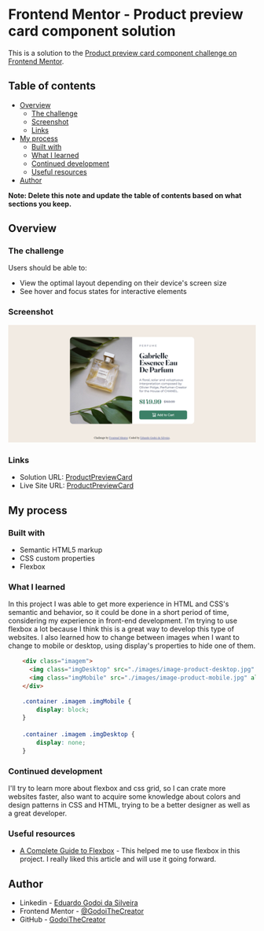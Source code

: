 # Frontend Mentor - Product preview card component solution

This is a solution to the [Product preview card component challenge on Frontend Mentor](https://www.frontendmentor.io/challenges/product-preview-card-component-GO7UmttRfa).

## Table of contents

- [Overview](#overview)
  - [The challenge](#the-challenge)
  - [Screenshot](#screenshot)
  - [Links](#links)
- [My process](#my-process)
  - [Built with](#built-with)
  - [What I learned](#what-i-learned)
  - [Continued development](#continued-development)
  - [Useful resources](#useful-resources)
- [Author](#author)

**Note: Delete this note and update the table of contents based on what sections you keep.**

## Overview

### The challenge

Users should be able to:

- View the optimal layout depending on their device's screen size
- See hover and focus states for interactive elements

### Screenshot

![](./images/screenshot.png)

### Links

- Solution URL: [ProductPreviewCard](https://github.com/GodoiTheCreator/ProductPreviewCard)
- Live Site URL: [ProductPreviewCard](https://godoithecreator.github.io/ProductPreviewCard/)

## My process

### Built with

- Semantic HTML5 markup
- CSS custom properties
- Flexbox

### What I learned

In this project I was able to get more experience in HTML and CSS's semantic and behavior, so it could be done in a short period of time, considering my experience in front-end development. I'm trying to use flexbox a lot because I think this is a great way to develop this type of websites.
I also learned how to change between images when I want to change to mobile or desktop, using display's properties to hide one of them.


```html
    <div class="imagem">
      <img class="imgDesktop" src="./images/image-product-desktop.jpg" alt="Perfume image">
      <img class="imgMobile" src="./images/image-product-mobile.jpg" alt="Perfume image">
    </div>
```
```css
    .container .imagem .imgMobile {
        display: block;
    }

    .container .imagem .imgDesktop {
        display: none;
    }
```

### Continued development

I'll try to learn more about flexbox and css grid, so I can crate more websites faster, also want to acquire some knowledge about colors and design patterns in CSS and HTML, trying to be a better designer as well as a great developer.


### Useful resources

- [A Complete Guide to Flexbox](https://css-tricks.com/snippets/css/a-guide-to-flexbox/) - This helped me to use flexbox in this project. I really liked this article and will use it going forward.

## Author

- Linkedin - [Eduardo Godoi da Silveira](https://www.linkedin.com/in/eduardo-godoi/)
- Frontend Mentor - [@GodoiTheCreator](https://www.frontendmentor.io/profile/GodoiTheCreator)
- GitHub - [GodoiTheCreator](https://github.com/GodoiTheCreator)


